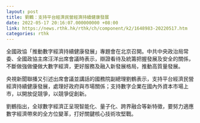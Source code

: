 ```yaml
---
layout: post
title: 劉鶴：支持平台經濟民營經濟持續健康發展
date: 2022-05-17 20:16:07.000000000 +08:00
link: https://news.rthk.hk/rthk/ch/component/k2/1648983-20220517.htm
categories: rthk
---
```


全國政協「推動數字經濟持續健康發展」專題會在北京召開。中共中央政治局常委、全國政協主席汪洋出席會議時表示，辯證看待及統籌把握發展及安全的關係，不斷做強做優做大數字經濟，更好服務及融入新發展格局，推動高質量發展。

央視新聞聯播又引述出席會議並講話的國務院副總理劉鶴表示，支持平台經濟民營經濟持續健康發展，處理好政府與市場關係；支持數字企業在國內外資本市場上市，以開放促競爭，以競爭促創新。

劉鶴指出，全球數字經濟正呈現智能化、量子化、跨界融合等新特徵，要努力適應數字經濟帶來的全方位變革，打好關鍵核心技術攻堅戰。
